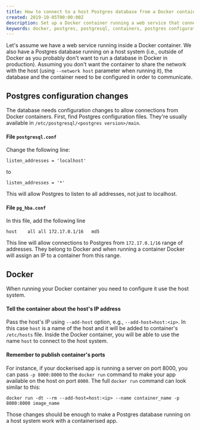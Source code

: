 ```yaml
---
title: How to connect to a host Postgres database from a Docker container?
created: 2019-10-05T00:00:00Z
description: Set up a Docker container running a web service that connects to a Postgres database running on the host system.
keywords: docker, postgres, postgresql, containers, postgres configuration, add-host docker, postgresql.conf, docker networking
---
```



Let's assume we have a web service running inside a Docker container. We also have a Postgres database running on a host system (i.e., outside of Docker as you probably don't want to run a database in Docker in production). Assuming you don't want the container to share the network with the host (using `--network host` parameter when running it), the database and the container need to be configured in order to communicate.

## Postgres configuration changes

The database needs configuration changes to allow connections from Docker containers. First, find Postgres configuration files. They're usually available in `/etc/postgresql/<postgres version>/main`.

#### File `postgresql.conf`

Change the following line:

```
listen_addresses = 'localhost'
```

to

```
listen_addresses = '*'
```

This will allow Postgres to listen to all addresses, not just to localhost.

#### File `pg_hba.conf`

In this file, add the following line

```
host	all	all	172.17.0.1/16	md5
```

This line will allow connections to Postgres from `172.17.0.1/16` range of addresses. They belong to Docker and when running a container Docker will assign an IP to a container from this range.

## Docker

When running your Docker container you need to configure it use the host system.

#### Tell the container about the host's IP address

Pass the host's IP using `--add-host` option, e.g., `--add-host=host:<ip>`. In this case `host` is a name of the host and it will be added to container's `/etc/hosts` file. Inside the Docker container, you will be able to use the name `host` to connect to the host system.

#### Remember to publish container's ports

For instance, if your dockerised app is running a server on port 8000,
you can pass `-p 8000:8000` to the `docker run` command to make your app available on the host on port `8000`. The full `docker run` command can look similar to this:

```
docker run -dt --rm --add-host=host:<ip> --name container_name -p 8000:8000 image_name
```

Those changes should be enough to make a Postgres database running on a host system work with a containerised app.
